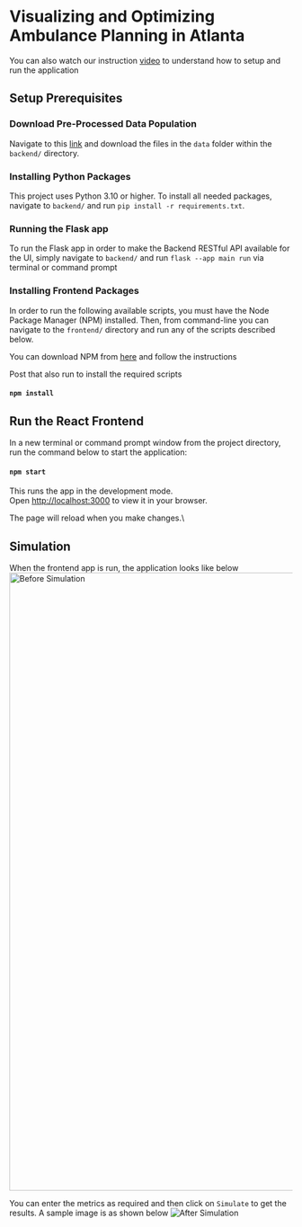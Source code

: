 # Visualizing and Optimizing Ambulance Planning in Atlanta
You can also watch our instruction [video](https://www.youtube.com/watch?v=ChsFcZOENjA) to understand how to setup and run the application
## Setup Prerequisites
### Download Pre-Processed Data Population
Navigate to this [link](https://drive.google.com/drive/folders/1cVqRoRTbFaDZaBMS9EDYjCnak8DGYawN?usp=share_link) and download the files in the `data` folder within the `backend/` directory.

### Installing Python Packages
This project uses Python 3.10 or higher. To install all needed packages, navigate to `backend/` and run `pip install -r requirements.txt`.

### Running the Flask app
To run the Flask app in order to make the Backend RESTful API available for the UI, simply navigate to `backend/` and run `flask --app main run` via terminal or command prompt

### Installing Frontend Packages
In order to run the following available scripts, you must have the Node Package Manager (NPM) installed. Then, from command-line you can navigate to the `frontend/` directory and run any of the scripts described below.

You can download NPM from [here](https://nodejs.org/en/download/) and follow the instructions

Post that also run to install the required scripts
#### `npm install`

## Run the React Frontend

In a new terminal or command prompt window from the project directory, run the command below to start the application:

#### `npm start`

This runs the app in the development mode.\
Open [http://localhost:3000](http://localhost:3000) to view it in your browser.

The page will reload when you make changes.\

## Simulation
When the frontend app is run, the application looks like below 
<img width="1100" alt="Before Simulation" src="https://user-images.githubusercontent.com/114882302/205470420-73f11878-536b-4482-98f2-b7a9b4bdf67c.png">

You can enter the metrics as required and then click on `Simulate` to get the results. A sample image is as shown below
![After Simulation](https://user-images.githubusercontent.com/114882302/205523214-8ba597d1-d385-4d05-84b5-bdbc0ca57f75.jpeg)

